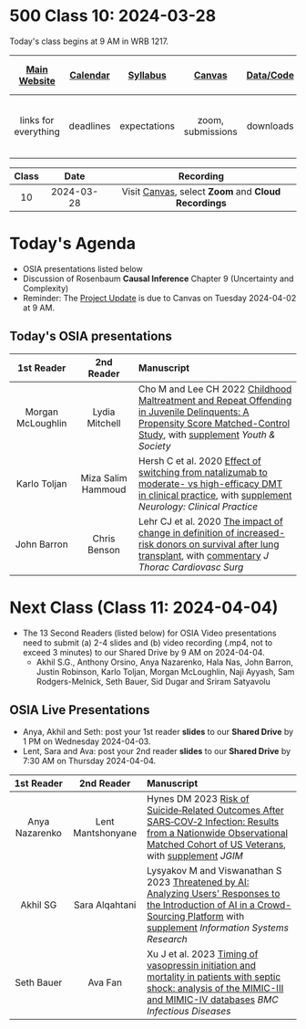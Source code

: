 # 500 Class 10: 2024-03-28

Today's class begins at 9 AM in WRB 1217.

[Main Website](https://thomaselove.github.io/500-2024/) | [Calendar](https://thomaselove.github.io/500-2024/calendar.html) | [Syllabus](https://thomaselove.github.io/500-syllabus-2024) | [Canvas](https://canvas.case.edu) | [Data/Code](https://github.com/THOMASELOVE/500-data) |  [Sources](https://github.com/THOMASELOVE/500-sources) | For help, email
:-----------: | :--------------: | :----------: | :---------: | :-------------: | :------: | :-----------: 
links for everything | deadlines | expectations | zoom, submissions | downloads | to read | `500-help` at `case` dot `edu`

Class | Date | Recording
:---: | :--------: | :-------------:
10 | 2024-03-28 | Visit [Canvas](https://canvas.case.edu/), select **Zoom** and **Cloud Recordings**

# Today's Agenda

- OSIA presentations listed below
- Discussion of Rosenbaum **Causal Inference** Chapter 9 (Uncertainty and Complexity)
- Reminder: The [Project Update](https://thomaselove.github.io/500-2024/proj500.html#the-project-update) is due to Canvas on Tuesday 2024-04-02 at 9 AM.

## Today's OSIA presentations

1st Reader | 2nd Reader |  Manuscript 
:-----------: | :-----------: | :-----------------------------------------------------------------------
Morgan McLoughlin | Lydia Mitchell | Cho M and Lee CH 2022 [Childhood Maltreatment and Repeat Offending in Juvenile Delinquents: A Propensity Score Matched-Control Study](https://github.com/THOMASELOVE/500-osia-2024/blob/main/pdf/Cho_2022.pdf), with [supplement](https://github.com/THOMASELOVE/500-osia-2024/blob/main/pdf/Cho_2022_supplement.pdf) *Youth & Society*
Karlo Toljan | Miza Salim Hammoud | Hersh C et al. 2020 [Effect of switching from natalizumab to moderate- vs high-efficacy DMT in clinical practice](https://github.com/THOMASELOVE/500-osia-2024/blob/main/pdf/Hersh_2020.pdf), with [supplement](https://github.com/THOMASELOVE/500-osia-2024/blob/main/pdf/Hersh_2020_supplement.pdf) *Neurology: Clinical Practice*
John Barron | Chris Benson | Lehr CJ et al. 2020 [The impact of change in definition of increased-risk donors on survival after lung transplant](https://github.com/THOMASELOVE/500-osia-2024/blob/main/pdf/Lehr_2020.pdf), with [commentary](https://github.com/THOMASELOVE/500-osia-2024/blob/main/pdf/Lehr_2020_commentary.pdf) *J Thorac Cardiovasc Surg*

# Next Class (Class 11: 2024-04-04)

- The 13 Second Readers (listed below) for OSIA Video presentations need to submit (a) 2-4 slides and (b) video recording (.mp4, not to exceed 3 minutes) to our Shared Drive by 9 AM on 2024-04-04.
    - Akhil S.G., Anthony Orsino, Anya Nazarenko, Hala Nas, John Barron, Justin Robinson, Karlo Toljan, Morgan McLoughlin, Naji Ayyash, Sam Rodgers-Melnick, Seth Bauer, Sid Dugar and Sriram Satyavolu

## OSIA Live Presentations

- Anya, Akhil and Seth: post your 1st reader **slides** to our **Shared Drive** by 1 PM on Wednesday 2024-04-03.
- Lent, Sara and Ava: post your 2nd reader **slides** to our **Shared Drive** by 7:30 AM on Thursday 2024-04-04.

1st Reader | 2nd Reader |  Manuscript 
:-----------: | :-----------: | :-----------------------------------------------------------------------
Anya Nazarenko | Lent Mantshonyane | Hynes DM 2023 [Risk of Suicide‑Related Outcomes After SARS‑COV‑2 Infection: Results from a Nationwide Observational Matched Cohort of US Veterans](https://github.com/THOMASELOVE/500-osia-2024/blob/main/pdf/Hynes_2023.pdf), with [supplement](https://github.com/THOMASELOVE/500-osia-2024/blob/main/pdf/Hynes_2023_supplement.pdf) *JGIM*
Akhil SG | Sara Alqahtani | Lysyakov M and Viswanathan S 2023 [Threatened by AI: Analyzing Users' Responses to the Introduction of AI in a Crowd-Sourcing Platform](https://github.com/THOMASELOVE/500-osia-2024/blob/main/pdf/Lysyakov_2023.pdf) with [supplement](https://github.com/THOMASELOVE/500-osia-2024/blob/main/pdf/Lysyakov_2023_supplement.pdf) *Information Systems Research*
Seth Bauer | Ava Fan | Xu J et al. 2023 [Timing of vasopressin initiation and mortality in patients with septic shock: analysis of the MIMIC-III and MIMIC-IV databases](https://github.com/THOMASELOVE/500-osia-2024/blob/main/pdf/Xu_2023.pdf) *BMC Infectious Diseases*



